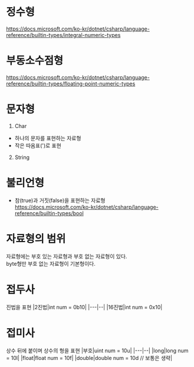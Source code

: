 # 정수형
https://docs.microsoft.com/ko-kr/dotnet/csharp/language-reference/builtin-types/integral-numeric-types

# 부동소수점형
https://docs.microsoft.com/ko-kr/dotnet/csharp/language-reference/builtin-types/floating-point-numeric-types

# 문자형
1. Char
* 하나의 문자를 표현하는 자료형
* 작은 따옴표(')로 표현

2. String

# 불리언형
* 참(true)과 거짓(false)을 표현하는 자료형  
https://docs.microsoft.com/ko-kr/dotnet/csharp/language-reference/builtin-types/bool

# 자료형의 범위
자료형에는 부호 있는 자료형과 부호 없는 자료형이 있다.  
byte형만 부호 없는 자료형이 기본형이다.

# 접두사
진법을 표현
|2진법|int num = 0b10|
|---|--|
|16진법|int num = 0x10|

# 접미사
상수 뒤에 붙이며 상수의 형을 표현
|부호|uint num = 10u|
|---|--|
|long|long num = 10l|
|float|float num = 10f|
|double|double num = 10d // 보통은 생략|
